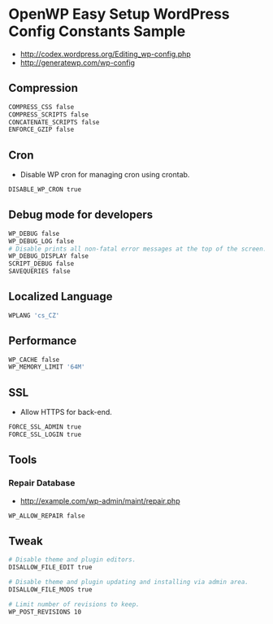 # OpenWP Easy Setup WordPress Config Constants Sample

- http://codex.wordpress.org/Editing_wp-config.php
- http://generatewp.com/wp-config

## Compression

```sh
COMPRESS_CSS false
COMPRESS_SCRIPTS false
CONCATENATE_SCRIPTS false
ENFORCE_GZIP false
```

## Cron

- Disable WP cron for managing cron using crontab.

```sh
DISABLE_WP_CRON true
```

## Debug mode for developers

```sh
WP_DEBUG false
WP_DEBUG_LOG false
# Disable prints all non-fatal error messages at the top of the screen.
WP_DEBUG_DISPLAY false
SCRIPT_DEBUG false
SAVEQUERIES false
```

## Localized Language

```sh
WPLANG 'cs_CZ'
```

## Performance

```sh
WP_CACHE false
WP_MEMORY_LIMIT '64M'
```

## SSL

- Allow HTTPS for back-end.

```sh
FORCE_SSL_ADMIN true
FORCE_SSL_LOGIN true
```

## Tools

### Repair Database

- http://example.com/wp-admin/maint/repair.php

```sh
WP_ALLOW_REPAIR false
```

## Tweak

```sh
# Disable theme and plugin editors.
DISALLOW_FILE_EDIT true

# Disable theme and plugin updating and installing via admin area.
DISALLOW_FILE_MODS true

# Limit number of revisions to keep.
WP_POST_REVISIONS 10
```
